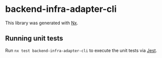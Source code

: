 # backend-infra-adapter-cli

This library was generated with [Nx](https://nx.dev).

## Running unit tests

Run `nx test backend-infra-adapter-cli` to execute the unit tests via [Jest](https://jestjs.io).
